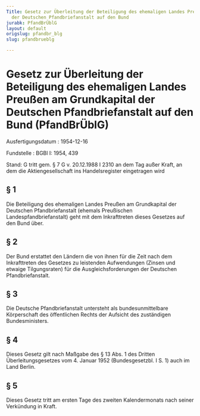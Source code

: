 ```yaml
---
Title: Gesetz zur Überleitung der Beteiligung des ehemaligen Landes Preußen am Grundkapital
  der Deutschen Pfandbriefanstalt auf den Bund
jurabk: PfandBrÜblG
layout: default
origslug: pfandbr_blg
slug: pfandbrueblg

---
```


# Gesetz zur Überleitung der Beteiligung des ehemaligen Landes Preußen am Grundkapital der Deutschen Pfandbriefanstalt auf den Bund (PfandBrÜblG)

Ausfertigungsdatum
:   1954-12-16

Fundstelle
:   BGBl I: 1954, 439

Stand: G tritt gem. § 7 G v. 20.12.1988 I 2310 an dem Tag außer Kraft, an dem die Aktiengesellschaft ins Handelsregister eingetragen wird

## § 1

Die Beteiligung des ehemaligen Landes Preußen am Grundkapital der
Deutschen Pfandbriefanstalt (ehemals Preußischen
Landespfandbriefanstalt) geht mit dem Inkrafttreten dieses Gesetzes
auf den Bund über.


## § 2

Der Bund erstattet den Ländern die von ihnen für die Zeit nach dem
Inkrafttreten des Gesetzes zu leistenden Aufwendungen (Zinsen und
etwaige Tilgungsraten) für die Ausgleichsforderungen der Deutschen
Pfandbriefanstalt.


## § 3

Die Deutsche Pfandbriefanstalt untersteht als bundesunmittelbare
Körperschaft des öffentlichen Rechts der Aufsicht des zuständigen
Bundesministers.


## § 4

Dieses Gesetz gilt nach Maßgabe des § 13 Abs. 1 des Dritten
Überleitungsgesetzes vom 4. Januar 1952 (Bundesgesetzbl. I S. 1) auch
im Land Berlin.


## § 5

Dieses Gesetz tritt am ersten Tage des zweiten Kalendermonats nach
seiner Verkündung in Kraft.

